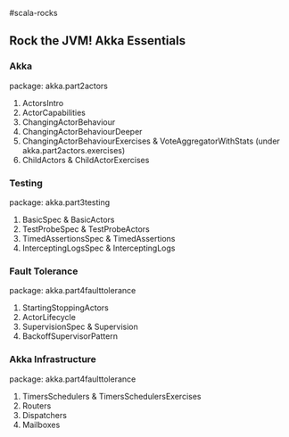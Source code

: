 #scala-rocks

## Rock the JVM! Akka Essentials
### Akka
package: akka.part2actors
1. ActorsIntro
2. ActorCapabilities
3. ChangingActorBehaviour
4. ChangingActorBehaviourDeeper
5. ChangingActorBehaviourExercises
    & VoteAggregatorWithStats (under akka.part2actors.exercises)
6. ChildActors
    & ChildActorExercises

### Testing
package: akka.part3testing
1. BasicSpec
    & BasicActors
2. TestProbeSpec
    & TestProbeActors
3. TimedAssertionsSpec
    & TimedAssertions
4. InterceptingLogsSpec
    & InterceptingLogs
    
### Fault Tolerance
package: akka.part4faulttolerance
1. StartingStoppingActors
2. ActorLifecycle
3. SupervisionSpec
    & Supervision
4. BackoffSupervisorPattern

### Akka Infrastructure
package: akka.part4faulttolerance
1. TimersSchedulers
    & TimersSchedulersExercises
2. Routers
3. Dispatchers
4. Mailboxes